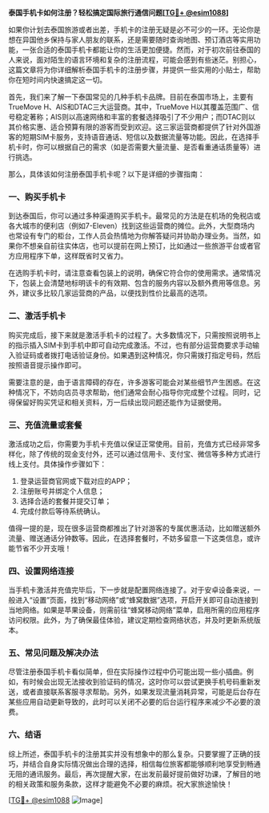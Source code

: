 **泰国手机卡如何注册？轻松搞定国际旅行通信问题[[TG💪+ @esim1088](https://t.me/s/esim1088)]**

如果你计划去泰国旅游或者出差，手机卡的注册无疑是必不可少的一环。无论你是想在异国他乡保持与家人朋友的联系，还是需要随时查询地图、预订酒店等实用功能，一张合适的泰国手机卡都能让你的生活更加便捷。然而，对于初次前往泰国的人来说，面对陌生的语言环境和复杂的注册流程，可能会感到有些迷茫。别担心，这篇文章将为你详细解析泰国手机卡的注册步骤，并提供一些实用的小贴士，帮助你在短时间内快速搞定这一切。

首先，我们来了解一下泰国常见的几种手机卡品牌。目前在泰国市场上，主要有TrueMove H、AIS和DTAC三大运营商。其中，TrueMove H以其覆盖范围广、信号稳定著称；AIS则以高速网络和丰富的套餐选择吸引了不少用户；而DTAC则以其价格实惠、适合预算有限的游客而受到欢迎。这三家运营商都提供了针对外国游客的短期SIM卡服务，支持语音通话、短信以及数据流量等功能。因此，在选择手机卡时，你可以根据自己的需求（如是否需要大量流量、是否看重通话质量等）进行挑选。

那么，具体该如何注册泰国手机卡呢？以下是详细的步骤指南：

### 一、购买手机卡

到达泰国后，你可以通过多种渠道购买手机卡。最常见的方法是在机场的免税店或各大城市的便利店（例如7-Eleven）找到这些运营商的摊位。此外，大型商场内也常设有专门的柜台，工作人员会热情地为你解答疑问并协助办理业务。当然，如果你不想亲自前往实体店，也可以提前在网上预订，比如通过一些旅游平台或者官方应用程序下单，这样既省时又省力。

在选购手机卡时，请注意查看包装上的说明，确保它符合你的使用需求。通常情况下，包装上会清楚地标明该卡的有效期、包含的服务内容以及额外费用等信息。另外，建议多比较几家运营商的产品，以便找到性价比最高的选项。

### 二、激活手机卡

购买完成后，接下来就是激活手机卡的过程了。大多数情况下，只需按照说明书上的指示插入SIM卡到手机中即可自动完成激活。不过，也有部分运营商要求手动输入验证码或者拨打电话验证身份。如果遇到这种情况，你只需拨打指定号码，然后按照语音提示操作即可。

需要注意的是，由于语言障碍的存在，许多游客可能会对某些细节产生困惑。在这种情况下，不妨向店员寻求帮助，他们通常会耐心指导你完成整个过程。同时，记得保留好购买凭证和相关资料，万一后续出现问题还能作为证据使用。

### 三、充值流量或套餐

激活成功之后，你需要为手机卡充值以保证正常使用。目前，充值方式已经非常多样化，除了传统的现金支付外，还可以通过信用卡、支付宝、微信等多种方式进行线上支付。具体操作步骤如下：

1. 登录运营商官网或下载对应的APP；
2. 注册账号并绑定个人信息；
3. 选择合适的套餐并提交订单；
4. 完成付款后等待系统确认。

值得一提的是，现在很多运营商都推出了针对游客的专属优惠活动，比如赠送额外流量、赠送通话分钟数等。因此，在选择套餐时，不妨多留意一下这类信息，或许能节省不少开支哦！

### 四、设置网络连接

当手机卡激活并充值完毕后，下一步就是配置网络连接了。对于安卓设备来说，一般进入“设置”页面，找到“移动网络”或“蜂窝数据”选项，开启开关即可自动连接到当地网络。如果是苹果设备，则需前往“蜂窝移动网络”菜单，启用所需的应用程序访问权限。此外，为了确保最佳体验，建议定期检查网络状态，并及时更新系统版本。

### 五、常见问题及解决办法

尽管注册泰国手机卡看似简单，但在实际操作过程中仍可能出现一些小插曲。例如，有时候会出现无法接收到验证码的情况，这时你可以尝试更换手机号码重新发送，或者直接联系客服寻求帮助。另外，如果发现流量消耗异常，可能是后台存在某些应用自动更新导致的，此时可以关闭不必要的后台运行程序来减少不必要的浪费。

### 六、结语

综上所述，泰国手机卡的注册其实并没有想象中的那么复杂。只要掌握了正确的技巧，并结合自身实际情况做出合理的选择，相信每位旅客都能够顺利地享受到畅通无阻的通讯服务。最后，再次提醒大家，在出发前最好提前做好功课，了解目的地的相关政策和服务条款，这样才能避免不必要的麻烦。祝大家旅途愉快！

[[TG💪+ @esim1088](https://t.me/s/esim1088) ![Image](https://i.postimg.cc/4NQfJmqS/Snipaste-2025-05-13-00-14-12.png)]